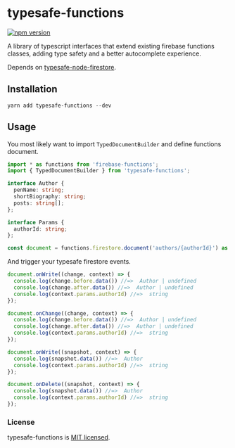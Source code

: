 # typesafe-functions

[![npm version](https://badge.fury.io/js/typesafe-functions.svg)](https://badge.fury.io/js/typesafe-functions)

A library of typescript interfaces that extend existing firebase functions classes, adding type safety and a better autocomplete experience.

Depends on [typesafe-node-firestore](https://github.com/mozilla-fxa/typesafe-node-firestore).

## Installation

```shell
yarn add typesafe-functions --dev
```

## Usage

You most likely want to import `TypedDocumentBuilder` and define functions document.

```typescript
import * as functions from 'firebase-functions';
import { TypedDocumentBuilder } from 'typesafe-functions';

interface Author {
  penName: string;
  shortBiography: string;
  posts: string[];
};

interface Params {
  authorId: string;
};

const document = functions.firestore.document('authors/{authorId}') as TypedDocumentBuilder<Author, Params>;
```

And trigger your typesafe firestore events.

```typescript
document.onWrite((change, context) => {
  console.log(change.before.data()) //=>  Author | undefined
  console.log(change.after.data()) //=>  Author | undefined
  console.log(context.params.authorId) //=>  string
});

document.onChange((change, context) => {
  console.log(change.before.data()) //=>  Author | undefined
  console.log(change.after.data()) //=>  Author | undefined
  console.log(context.params.authorId) //=>  string
});

document.onWrite((snapshot, context) => {
  console.log(snapshot.data()) //=>  Author
  console.log(context.params.authorId) //=>  string
});

document.onDelete((snapshot, context) => {
  console.log(snapshot.data()) //=>  Author
  console.log(context.params.authorId) //=>  string
});
```

### License

typesafe-functions is [MIT licensed](./LICENSE).